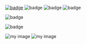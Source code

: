 [![badge](https://nackerman-badges-poc.s3.amazonaws.com/badges/build-build.svg)](https://github.com/nckackerman/nckackerman.github.io/deployments/activity_log?environment=production)
![badge](https://img.shields.io/badge/QA-v1.0.1-green)
![badge](https://img.shields.io/badge/UAT-v1.0.1-green)
![badge](https://img.shields.io/badge/PROD-v1.0.0-green)


![badge](https://github.com/nckackerman/nckackerman.github.io/releases/download/1.0.1/poc.svg)

![badge](https://api.github.com/repos/nckackerman/nckackerman.github.io/releases/assets/63261480)

<img alt="my image" src="https://api.github.com/repos/nckackerman/nckackerman.github.io/releases/assets/63261480">

<img alt="my image" src="https://github.com/nckackerman/nckackerman.github.io/releases/download/1.0.1/poc.svg">

